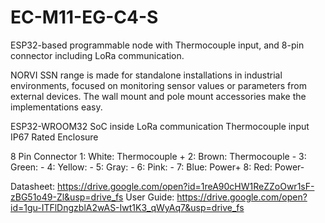 # EC-M11-EG-C4-S
ESP32-based programmable node with Thermocouple input, and 8-pin connector including LoRa communication.

NORVI SSN range is made for standalone installations in industrial environments, focused on monitoring sensor values or parameters from external devices. 
The wall mount and pole mount accessories make the implementations easy.

ESP32-WROOM32 SoC inside
LoRa communication
Thermocouple input
IP67 Rated Enclosure

8 Pin Connector
1:   White:   Thermocouple +
2:   Brown:   Thermocouple -
3:   Green:   -
4:   Yellow:  -
5:   Gray:    -
6:   Pink:    -
7:   Blue:    Power+
8:   Red:     Power-

Datasheet:   https://drive.google.com/open?id=1reA90cHW1ReZZoOwr1sF-zBG51o49-Zl&usp=drive_fs
User Guide:  https://drive.google.com/open?id=1gu-ITFlDngzblA2wAS-Iwt1K3_qWyAq7&usp=drive_fs
